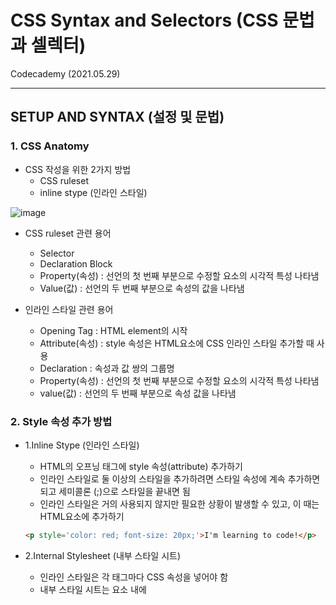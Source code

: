 # CSS Syntax and Selectors (CSS 문법과 셀렉터)
Codecademy (2021.05.29)

***

## SETUP AND SYNTAX (설정 및 문법)

### 1. CSS Anatomy

- CSS 작성을 위한 2가지 방법
  - CSS ruleset
  - inline stype (인라인 스타일)

![image](https://user-images.githubusercontent.com/80403988/120101115-6be35500-c17f-11eb-8a01-535790b81729.png)


- CSS ruleset 관련 용어
  - Selector
  - Declaration Block
  - Property(속성) : 선언의 첫 번째 부분으로 수정할 요소의 시각적 특성 나타냄
  - Value(값) : 선언의 두 번째 부분으로 속성의 값을 나타냄

- 인라인 스타일 관련 용어
  - Opening Tag : HTML element의 시작
  - Attribute(속성) : style 속성은 HTML요소에 CSS 인라인 스타일 추가할 때 사용
  - Declaration : 속성과 값 쌍의 그룹명
  - Property(속성) : 선언의 첫 번째 부분으로 수정할 요소의 시각적 특성 나타냄
  - value(값) : 선언의 두 번째 부분으로 속성 값을 나타냄

### 2. Style 속성 추가 방법
- 1.Inline Stype (인라인 스타일)
  - HTML의 오프닝 태그에 style 속성(attribute) 추가하기
  - 인라인 스타일로 둘 이상의 스타일을 추가하려면 스타일 속성에 계속 추가하면 되고
  세미콜론 (;)으로 스타일을 끝내면 됨
  - 인라인 스타일은 거의 사용되지 않지만 필요한 상황이 발생할 수 있고, 이 때는 HTML요소에 추가하기
  ```html
  <p style='color: red; font-size: 20px;'>I'm learning to code!</p>
  ```

- 2.Internal Stylesheet (내부 스타일 시트)
  - 인라인 스타일은 각 태그마다 CSS 속성을 넣어야 함
  - 내부 스타일 시트는 <head>요소 내에 <style>요소 생성하는 것
  ```html
  <head>
  <style>
    p {
      color: red;
      font-size: 20px;
    }
  </style>
  </head>
  ```

- 3.External Stylesheet (외부 스타일 시트)
  - HTML코드와 CSS코드를 다른 파일로 분리시키는게 가장 일반적
  - ```<link>```는 HTML 코드의 ```<head>``` ```</head>``` 사이 있어야 함
  - href 속성 : 앵커 요소```<a>```와 마찬가지로이 속성의 값은 CSS 파일의 주소 또는 경로여야함
  - rel 속성 : HTML 파일과 CSS 파일 간의 관계를 설명. 스타일 시트에 링크하고 있으므로 값을 스타일 시트로 설정해야함
  ```html
  <link href='https://www.codecademy.com/stylesheets/style.css' rel='stylesheet'>
  ```
   ```html
  <link href='./style.css' rel='stylesheet'>
   ```
  - html코드 파일과 css코드 파일이 같은 디렉토리에 있는 경우 이렇게 연결 가능
